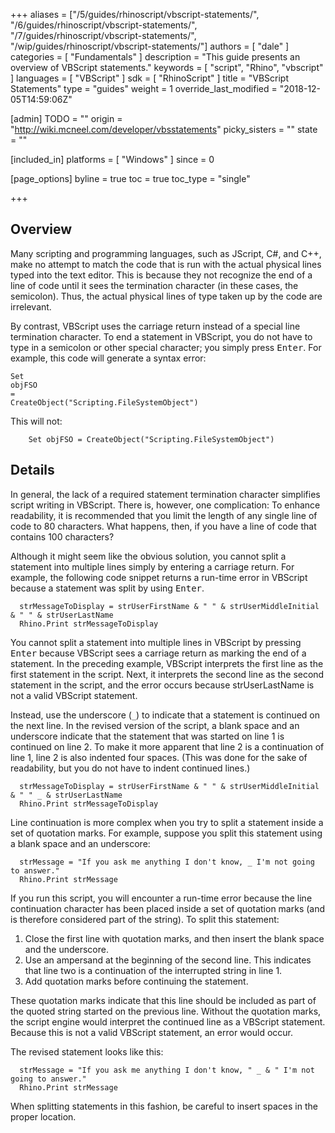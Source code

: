 +++
aliases = ["/5/guides/rhinoscript/vbscript-statements/", "/6/guides/rhinoscript/vbscript-statements/", "/7/guides/rhinoscript/vbscript-statements/", "/wip/guides/rhinoscript/vbscript-statements/"]
authors = [ "dale" ]
categories = [ "Fundamentals" ]
description = "This guide presents an overview of VBScript statements."
keywords = [ "script", "Rhino", "vbscript" ]
languages = [ "VBScript" ]
sdk = [ "RhinoScript" ]
title = "VBScript Statements"
type = "guides"
weight = 1
override_last_modified = "2018-12-05T14:59:06Z"

[admin]
TODO = ""
origin = "http://wiki.mcneel.com/developer/vbsstatements"
picky_sisters = ""
state = ""

[included_in]
platforms = [ "Windows" ]
since = 0

[page_options]
byline = true
toc = true
toc_type = "single"

+++

 
## Overview

Many scripting and programming languages, such as JScript, C#, and C++, make no attempt to match the code that is run with the actual physical lines typed into the text editor.  This is because they not recognize the end of a line of code until it sees the termination character (in these cases, the semicolon).  Thus, the actual physical lines of type taken up by the code are irrelevant.

By contrast, VBScript uses the carriage return instead of a special line termination character.  To end a statement in VBScript, you do not have to type in a semicolon or other special character; you simply press <kbd>Enter</kbd>.  For example, this code will generate a syntax error:

```vbnet
Set
objFSO
=
CreateObject("Scripting.FileSystemObject")
```

This will not:

```vbnet
	Set objFSO = CreateObject("Scripting.FileSystemObject")
```

## Details

In general, the lack of a required statement termination character simplifies script writing in VBScript.  There is, however, one complication: To enhance readability, it is recommended that you limit the length of any single line of code to 80 characters.  What happens, then, if you have a line of code that contains 100 characters?

Although it might seem like the obvious solution, you cannot split a statement into multiple lines simply by entering a carriage return. For example, the following code snippet returns a run-time error in VBScript because a statement was split by using <kbd>Enter</kbd>.

```vbnet
  strMessageToDisplay = strUserFirstName & " " & strUserMiddleInitial & " " & strUserLastName
  Rhino.Print strMessageToDisplay
```

You cannot split a statement into multiple lines in VBScript by pressing <kbd>Enter</kbd> because VBScript sees a carriage return as marking the end of a statement.  In the preceding example, VBScript interprets the first line as the first statement in the script.  Next, it interprets the second line as the second statement in the script, and the error occurs because strUserLastName is not a valid VBScript statement.

Instead, use the underscore (`_`) to indicate that a statement is continued on the next line.  In the revised version of the script, a blank space and an underscore indicate that the statement that was started on line 1 is continued on line 2.  To make it more apparent that line 2 is a continuation of line 1, line 2 is also indented four spaces.  (This was done for the sake of readability, but you do not have to indent continued lines.)

```vbnet
  strMessageToDisplay = strUserFirstName & " " & strUserMiddleInitial & " " _ & strUserLastName
  Rhino.Print strMessageToDisplay
```

Line continuation is more complex when you try to split a statement inside a set of quotation marks.  For example, suppose you split this statement using a blank space and an underscore:

```vbnet
  strMessage = "If you ask me anything I don't know, _ I'm not going to answer."
  Rhino.Print strMessage
```


If you run this script, you will encounter a run-time error because the line continuation character has been placed inside a set of quotation marks (and is therefore considered part of the string).  To split this statement:

1. Close the first line with quotation marks, and then insert the blank space and the underscore.
1. Use an ampersand at the beginning of the second line. This indicates that line two is a continuation of the interrupted string in line 1.
1. Add quotation marks before continuing the statement.

These quotation marks indicate that this line should be included as part of the quoted string started on the previous line.  Without the quotation marks, the script engine would interpret the continued line as a VBScript statement.  Because this is not a valid VBScript statement, an error would occur.

The revised statement looks like this:

```vbnet
  strMessage = "If you ask me anything I don't know, " _ & " I'm not going to answer."
  Rhino.Print strMessage
```

When splitting statements in this fashion, be careful to insert spaces in the proper location.
